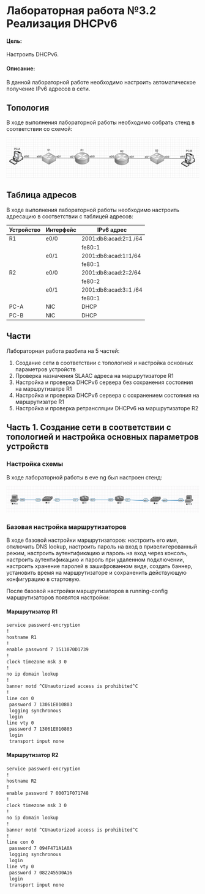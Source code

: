 # Лабораторная работа №3.2 Реализация DHCPv6
#### Цель: 
Настроить DHCPv6.
#### Описание:
В данной лабораторной работе необходимо настроить автоматическое получение IPv6 адресов в сети.

## Топология

В ходе выполнения лабораторной работы необходимо собрать стенд в соответствии со схемой:

![](Topoligy_lab3.2.PNG)

## Таблица адресов

В ходе выполнения лабораторной работы необходимо настроить адресацию в соответствии с таблицей адресов:

| Устройство      | Интерфейс          | IPv6 адрес             | 
| --------------- | -------------------| -----------------------|
| R1              | e0/0               | 2001:db8:acad:2::1 /64 |
|                 |                    | fe80::1                |
|                 | e0/1               | 2001:db8:acad:1::1/64  |
|                 |                    | fe80::1                |
| R2              | e0/0               | 2001:db8:acad:2::2/64  |
|                 |                    | fe80::2                |
|                 | e0/1               | 2001:db8:acad:3::1 /64 |
|                 |                    | fe80::1                |
| PC-A            | NIC                | DHCP                   |
| PC-B            | NIC                | DHCP                   |

## Части

Лабораторная работа разбита на 5 частей:
1) Создание сети в соответствии с топологией и настройка основных параметров устройств
2) Проверка назначения SLAAC адреса на маршрутизаторе R1  
3) Настройка и проверка DHCPv6 сервера без сохранения состояния на маршрутизатре R1
4) Настройка и проверка DHCPv6 сервера с сохранением состояния на маршрутизатре R1
5) Настройка и проверка ретрансляции DHCPv6 на маршрутизаторе R2

## Часть 1. Создание сети в соответствии с топологией и настройка основных параметров устройств

### Настройка схемы

В ходе лабораторной работы в eve ng был настроен стенд:

![](Lab3.2_eve.ng.PNG)

### Базовая настройка маршрутизаторов

В ходе базовой настройки маршрутизаторов: настроить его имя, отключить DNS lookup, настроить пароль на вход в привелигерованный режим, настроить аутентификацию и пароль на вход через консоль, настроить аутентификацию и пароль при удаленном подключении, настроить хранение паролей в зашифрованном виде, создать баннер, установить время на маршрутизаторе и сохраненить действующую конфигурацию в стартовую.

После базовой настройки маршрутизаторов в running-config маршрутизаторов появятся настройки:

#### Маршрутизатор R1
```
service password-encryption
!
hostname R1
!
enable password 7 1511070D1739
!
clock timezone msk 3 0
!
no ip domain lookup
!
banner motd ^CUnautorized access is prohibited^C
!
line con 0
 password 7 13061E010803
 logging synchronous
 login
line vty 0
 password 7 13061E010803
 login
 transport input none
```

#### Маршрутизатор R2
```
service password-encryption
!
hostname R2
!
enable password 7 00071F071748
!
clock timezone msk 3 0
!
no ip domain lookup
!
banner motd ^CUnautorized access is prohibited^C
!
line con 0
 password 7 094F471A1A0A
 logging synchronous
 login
line vty 0
 password 7 0822455D0A16
 login
 transport input none
```
